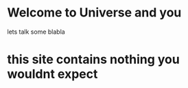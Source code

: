 # Welcome to Universe and you

lets talk some blabla

# this site contains nothing you wouldnt expect

